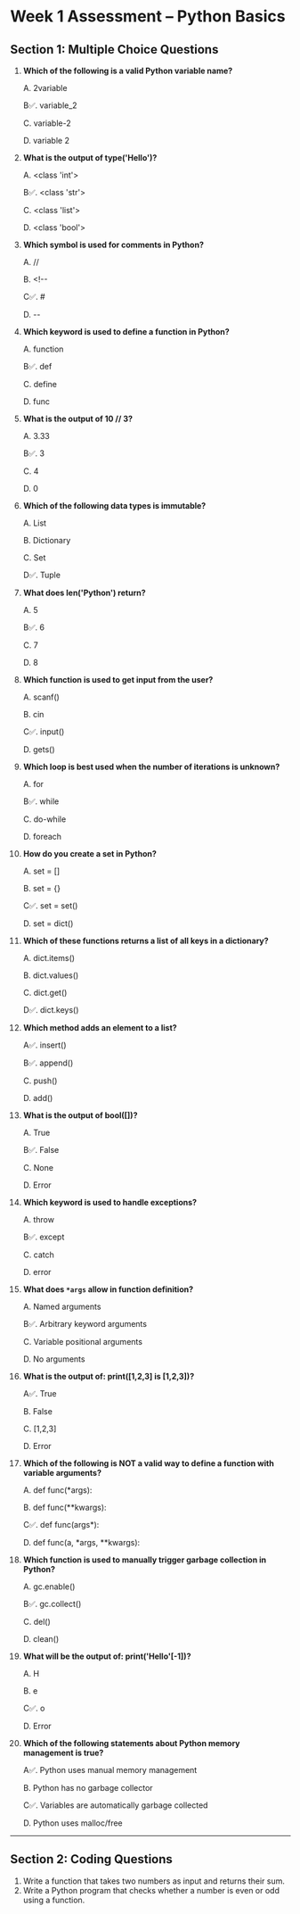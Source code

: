 # Week 1 Assessment – Python Basics

##  Section 1: Multiple Choice Questions



1. **Which of the following is a valid Python variable name?**

   A. 2variable

   B✅. variable_2

   C. variable-2

   D. variable 2

2. **What is the output of type('Hello')?**

   A. <class 'int'>

   B✅. <class 'str'>

   C. <class 'list'>

   D. <class 'bool'>

3. **Which symbol is used for comments in Python?**

   A. //

   B. <!--

   C✅. #

   D. --

4. **Which keyword is used to define a function in Python?** 

   A. function

   B✅. def

   C. define

   D. func

5. **What is the output of 10 // 3?**

   A. 3.33

   B✅. 3

   C. 4

   D. 0

6. **Which of the following data types is immutable?**

   A. List

   B. Dictionary

   C. Set

   D✅. Tuple

7. **What does len('Python') return?**

   A. 5

   B✅. 6

   C. 7

   D. 8


8. **Which function is used to get input from the user?**

   A. scanf()

   B. cin

   C✅. input()

   D. gets()


9. **Which loop is best used when the number of iterations is unknown?** 

   A. for

   B✅. while

   C. do-while

   D. foreach


10. **How do you create a set in Python?**

    A. set = []

    B. set = {}

    C✅. set = set()

    D. set = dict()


11. **Which of these functions returns a list of all keys in a dictionary?**

    A. dict.items()

    B. dict.values()

    C. dict.get()

    D✅. dict.keys()


12. **Which method adds an element to a list?**

    A✅. insert()

    B✅. append()

    C. push()

    D. add()


13. **What is the output of bool([])?**

    A. True

    B✅. False

    C. None

    D. Error


14. **Which keyword is used to handle exceptions?**

    A. throw

    B✅. except

    C. catch

    D. error


15. **What does `*args` allow in function definition?** 

    A. Named arguments

    B✅. Arbitrary keyword arguments

    C. Variable positional arguments

    D. No arguments


16. **What is the output of: print([1,2,3] is [1,2,3])?** 

    A✅. True

    B. False

    C. [1,2,3]

    D. Error


17. **Which of the following is NOT a valid way to define a function with variable arguments?** 

    A. def func(*args):

    B. def func(**kwargs):

    C✅. def func(args*):

    D. def func(a, *args, **kwargs):


18. **Which function is used to manually trigger garbage collection in Python?** 

    A. gc.enable()

    B✅. gc.collect()

     C. del()

     D. clean()


19. **What will be the output of: print('Hello'[-1])?**

     A. H

     B. e

     C✅. o

     D. Error

20. **Which of the following statements about Python memory management is true?**

    A✅. Python uses manual memory management
   
    B. Python has no garbage collector

    C✅. Variables are automatically garbage collected

    D. Python uses malloc/free

---

## Section 2: Coding Questions

1.  Write a function that takes two numbers as input and returns their sum.
2.  Write a Python program that checks whether a number is even or odd using a function.

